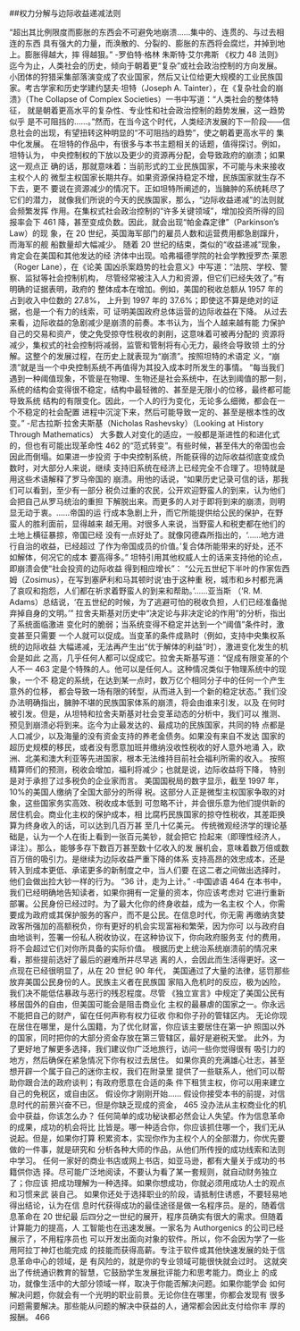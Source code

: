 ##权力分解与边际收益递减法则

“超出其比例限度而膨胀的东西会不可避免地崩溃……集中的、连贯的、与过去相连的东西
具有强大的力量，而涣散的、分裂的、膨胀的东西将会腐烂，并掉到地上。膨胀得越大，摔
得越狠。”
-罗伯特·格林 朱斯特·艾尔弗斯 《权力 48 法则》
迄今为止，人类社会的历史，倾向于朝着更“复杂”或社会政治控制的方向发展。
小团体的狩猎采集部落演变成了农业国家，然后又让位给更大规模的工业民族国
家。考古学家和历史学建约瑟夫·坦特（Joseph A. Tainter），在《复杂社会的崩
溃》（The Collapse of Complex Societies）一书中写道：“人类社会的整体特征，
就是朝着更高水平的复杂性、专业性和社会政治控制的趋势发展，这一趋势似乎
是不可阻挡的……。”然而，在当今这个时代，人类经济发展的下一阶段——信
息社会的出现，有望扭转这种明显的“不可阻挡的趋势”，使之朝着更高水平的
集中化发展。
在坦特的作品中，有很多与本书主题相关的话题，值得探讨。例如，坦特认为，
中央控制权的下放以及更少的资源再分配，会导致政府的崩溃；如果这一观点正
确的话，那就意味着：当前形式的工业民族国家，不可能与未来接收主权个人的
微型主权国家长期共存。如果资源保持稳定不增，民族国家就生存不下去，更不
要说在资源减少的情况下。正如坦特所阐述的，当臃肿的系统耗尽了它们的潜力，
就像我们所说的今天的民族国家，那么，“边际收益递减”的法则就会频繁发挥
作用。在集权式社会政治控制的“许多关键领域”，增加投资所得的回报率会下
461
降，甚至变成负数。因此，就会出现“帕金森定律”（Parkinson’s Law）的现
象，在 20 世纪，英国海军部门的雇员人数和运营费用都急剧蹿升，而海军的舰
船数量却大幅减少。
随着 20 世纪的结束，类似的“收益递减”现象，肯定会在美国和其他发达的经
济体中出现。哈弗福德学院的社会学教授罗杰·莱恩（Roger Lane），在《论美
国凶杀案趋势的社会意义》中写道：“法院、学校、警察、监狱等社会控制机构，
尽管经常被注入人力和资源，但它们已经失效了。”有明确的证据表明，政府的
整体成本在增加。例如，美国的税收总额从 1957 年的占到收入中位数的 27.8%，
上升到 1997 年的 37.6%；即使这不算是绝对的证据，也是一个有力的线索，可
证明美国政府总体运营的边际收益在下降。
从过去来看，边际收益的急剧减少是崩溃的前奏。本书认为，当个人越来越有能
力保护自己的交易和资产，使之免受掠夺性税收的剥削，这意味着可被再分配的
资源将减少，集权式的社会控制将减弱，监管和管制将有心无力，最终会导致领
土的分解。这整个的发展过程，在历史上就表现为“崩溃”。按照坦特的术语定
义，“崩溃”就是当一个中央控制系统不再值得为其投入成本时所发生的事情。
“每当我们遇到一种阈值现象，不管是在物理、生物还是社会系统中，在达到阈值的那一刻，
系统的结构会变得很不稳定，结构中最轻微的、甚至是无限小的位移，最终都可能导致系统
结构的有限变化。因此，一个人的行为变化，无论多么细微，都会在一个不稳定的社会配置
进程中沉淀下来，然后可能导致一定的、甚至是根本性的改变。”
-尼古拉斯·拉舍夫斯基（Nicholas Rashevsky）（Looking at History Through Mathematics）
大多数人对变化的适应，一般都是渐进性的和进化式的，但也有可能出现革命性
462
的“范式转变”。有些时候，甚至伟大的帝国也会因此而倒塌。如果进一步投资
于中央控制系统，所能获得的边际收益彻底变成负数时，对大部分人来说，继续
支持旧系统在经济上已经完全不合理了。坦特就是用这些术语解释了罗马帝国的
崩溃。用他的话说，“如果历史记录可信的话，那我们可以看到，至少有一部分
税负过重的农民，公开欢迎野蛮人的到来，认为他们会把自己从罗马统治的重担
下解脱出来。而更多的人对于即将到来的崩溃，则明显无动于衷。……帝国的运
行成本急剧上升，而它所能提供给公民的保护，在野蛮人的胜利面前，显得越来
越无用。对很多人来说，当野蛮人和税吏都在他们的土地上横征暴掠，帝国已经
没有一点好处了。就像冈德森所指出的，‘……地方进行自治的收益，已经超过
了作为帝国成员的价值。’复合体所能带来的好处，还不如解体，何况它的成本
要高得多。”
坦特引用其他权威人士的话来支持他的论点，即崩溃会使“社会投资的边际收益
得到相应增长”：
“公元五世纪下半叶的作家佐西姆（Zosimus），在写到塞萨利和马其顿时说‘由于这种重
税，城市和乡村都充满了哀叹和抱怨，人们都在祈求着野蛮人的到来和帮助。’……亚当斯
（'R. M. Adams）总结说，‘在五世纪的时候，为了逃避可怕的税收负担，人们已经准备抛
弃掉自身的文明。’” 拉舍夫斯基对历史中“决定论与非决定论的作用”的分析，指出了系统面临激进
变化时的脆弱；当系统变得不稳定并达到一个“阈值”条件时，激变甚至只需要
一个人就可以促成。当变革的条件成熟时（例如，支持中央集权系统的边际收益
大幅递减，无法再产生出“优于解体的利益”时），激进变化发生的机会是如此
之高，几乎任何人都可以促成它。拉舍夫斯基写道：“促成有限变革的个人不一
463
定是个特殊的人。他可以是任何人。这种情况类似于物理系统中的现象，一个不
稳定的系统，在达到某一点时，数万亿个相同分子中的任何一个产生意外的位移，
都会导致一场有限的转型，从而进入到一个新的稳定状态。”
我们没办法明确指出，臃肿不堪的民族国家体系的崩溃，将会由谁来引发，以及
在何时被引发。但是，从坦特和拉舍夫斯基对社会变革动态的分析中，我们可以
推测、预见到崩溃必将到来。迄今为止最发达的、最成功的民族国家，共同的特
点都是人口减少，以及海量的没有资金支持的养老金债务。如果没有来自不发达
国家的超历史规模的移民，或者没有愿意加班并缴纳没收性税收的好人意外地涌
入，欧洲、北美和澳大利亚等先进国家，根本无法维持目前社会福利所需的收入。
按照精算师们的预测，税收会增加，福利将减少；也就是说，边际收益将下降，
特别是对于承担了过多税负的企业家而言。
美国国税局的数字显示，截至 1997 年，10%的美国人缴纳了全国大部分的所得
税。这部分人正是微型主权国家争取的对象，这些国家务实高效、税收成本低到
可忽略不计，并会很乐意为他们提供新的居住机会。商业化主权的保护成本，相
比腐朽民族国家的掠夺性税收，其差距换算为终身收入的话，可以达到几百万甚
至几十亿美元。
传统微观经济学的理论基础是，认为一个人在街上看到一张百元美钞，就会把它
捡起来（即理性经济人，译注）。那么，能够多存下数百万甚至数十亿收入的发
展机会，意味着数万倍或数百万倍的吸引力。是继续为边际收益严重下降的体系
支持高昂的效忠成本，还是转入到成本更低、承诺更多的新制度之中，当人们要
在这二者之间做出选择时，他们会做出捡大钞一样的行为。
“36 计，走为上计。”
-中国谚语
464
在本书中，我们已经明确地告知读者，如果你拥有一定量的资本，你应该考虑对
它进行重新部署。公民身份已经过时。为了最大化你的终身收益，成为一名主权
个人，你需要成为政府或其保护服务的客户，而不是公民。在信息时代，你无需
再缴纳贪婪政客所强加的高额税负，你有更好的机会实现富裕和繁荣，因为你可
以与政府自由地谈判，签署一份私人税收协议，在这种协议下，你向政府服务支
付的费用，将不会超过它们对你所具备的实际价值。
根据历史上统治系统崩溃前的情况来看，那些提前选好了最后的避难所并尽早逃
离的人，会因此而生活得更好。这一点现在已经很明显了，从在 20 世纪 90 年代，
美国通过了大量的法律，惩罚那些放弃美国公民身份的人。民族主义者在民族国
家陷入危机时的反应，极为凶险，我们决不能低估暴政与恶行的残忍程度。尽管
《独立宣言》中规定了美国公民有移居国外的自由，但美国可能会是阻击商业化
主权的最暴虐的国家之一。你永远不能把自己的财产，留在任何声称有权力征收
你和你子孙的管辖区内。
无论你现在居住在哪里，是什么国籍，为了优化财富，你应该主要居住在第一护
照国以外的国家，同时把你的大部分资金存放在第三管辖区，最好是避税天堂。
此外，为了更好地了解更多选择，我们建议你广泛地旅行，访问一些你觉得很有
吸引力的地方，然后确保在紧急情况下你有权过去居住。
如果你真的充满雄心壮志，甚至想开辟一个属于自己的迷你主权，我们在附录里
提供了一些联系人，他们可以帮助你跟合法的政府谈判；有政府愿意在合适的条
件下租赁主权，你可以用来建立自己的免税区，或自由区。
假设你才刚刚开始……
假设你接受本书的前提，对信息时代的前景兴奋不已，但是你缺乏现成的资金，
465
没办法从主权商业化的机会中获益，你该怎么办？
任何简单的成功秘诀都必然会让人失望。作为信息革命的成果，成功的机会将比
比皆是。哪一种适合你，你应该抓住哪一个，我们无从说起。但是，如果你打算
积累资本，实现你作为主权个人的全部潜力，你优先要做的一件事，就是研究和
分析各种大师的作品，从他们所传授的成功线索和法则中学习。
任何一家好的商业书店或网上书店，如亚马逊，都有大量关于成功的书籍供你选
择。尽可能广泛地阅读，不要认为看了某一套规则，就自动财务独立了；你应该
把成功理解为一种选择。如果你想成功，你就必须用成功人士的观点和习惯来武
装自己。
如果你还处于选择职业的阶段，请抵制住诱惑，不要轻易地得出结论，认为在信
息时代获得成功的最佳途径是做一名程序员。是的，随着信息革命在 20 世纪最
后四分之一世纪的展开，程序员确实有很大的需求。但随着计算能力的提高，人
工智能也在迅速发展。一家名为 Authorgenics 的公司已经展示了，不用程序员也
可以开发出面向对象的软件。所以，你不会因为学了一些用阿拉丁神灯也能完成
的技能而获得高薪。专注于软件或其他快速发展的处于信息革命中心的领域，是
有风险的，就是你的专业领域可能很快就会过时。
这就突出了传统通识教育的智慧，它鼓励学生发展批评能力和思考能力。商业上
的成功，就像生活中的大部分领域一样，取决于你能否解决问题。如果你能学会
如何解决问题，你就会有一个光明的职业前景。无论你住在哪里，你都会发现有
很多问题需要解决。那些能从问题的解决中获益的人，通常都会因此支付给你丰
厚的报酬。
466
